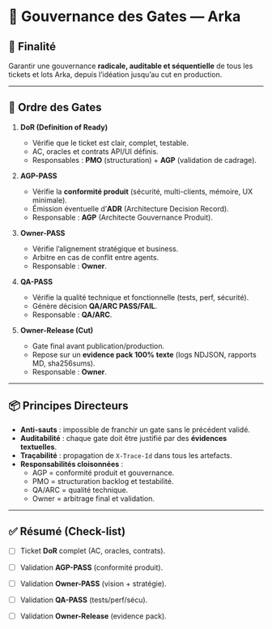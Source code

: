 # 📑 Gouvernance des Gates — Arka

## 🎯 Finalité
Garantir une gouvernance **radicale, auditable et séquentielle** de tous les tickets et lots Arka, depuis l’idéation jusqu’au cut en production.

---

## 🔄 Ordre des Gates

1. **DoR (Definition of Ready)**  
   - Vérifie que le ticket est clair, complet, testable.  
   - AC, oracles et contrats API/UI définis.  
   - Responsables : **PMO** (structuration) + **AGP** (validation de cadrage).  

2. **AGP-PASS**  
   - Vérifie la **conformité produit** (sécurité, multi-clients, mémoire, UX minimale).  
   - Émission éventuelle d’**ADR** (Architecture Decision Record).  
   - Responsable : **AGP** (Architecte Gouvernance Produit).  

3. **Owner-PASS**  
   - Vérifie l’alignement stratégique et business.  
   - Arbitre en cas de conflit entre agents.  
   - Responsable : **Owner**.  

4. **QA-PASS**  
   - Vérifie la qualité technique et fonctionnelle (tests, perf, sécurité).  
   - Génère décision **QA/ARC PASS/FAIL**.  
   - Responsable : **QA/ARC**.  

5. **Owner-Release (Cut)**  
   - Gate final avant publication/production.  
   - Repose sur un **evidence pack 100% texte** (logs NDJSON, rapports MD, sha256sums).  
   - Responsable : **Owner**.  

---

## 📦 Principes Directeurs

- **Anti-sauts** : impossible de franchir un gate sans le précédent validé.  
- **Auditabilité** : chaque gate doit être justifié par des **évidences textuelles**.  
- **Traçabilité** : propagation de `X-Trace-Id` dans tous les artefacts.  
- **Responsabilités cloisonnées** :  
  - AGP = conformité produit et gouvernance.  
  - PMO = structuration backlog et testabilité.  
  - QA/ARC = qualité technique.  
  - Owner = arbitrage final et validation.  

---

## ✅ Résumé (Check-list)

- [ ] Ticket **DoR** complet (AC, oracles, contrats).  
- [ ] Validation **AGP-PASS** (conformité produit).  
- [ ] Validation **Owner-PASS** (vision + stratégie).  
- [ ] Validation **QA-PASS** (tests/perf/sécu).  
- [ ] Validation **Owner-Release** (evidence pack).  

